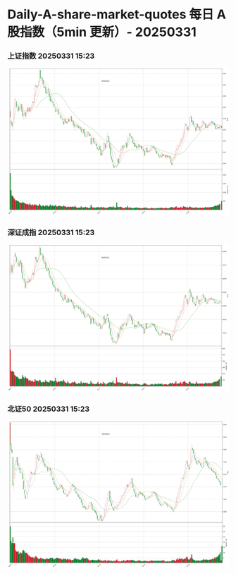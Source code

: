 
# Daily-A-share-market-quotes 每日 A 股指数（5min 更新）- 20250331

### 上证指数 20250331 15:23
![](./fig/2025/3/20250331-sh000001.png)

### 深证成指 20250331 15:23
![](./fig/2025/3/20250331-sz399001.png)

### 北证50 20250331 15:23
![](./fig/2025/3/20250331-bj899050.png)
